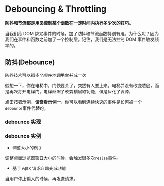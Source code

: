 # Debouncing & Throttling

**防抖和节流都是用来控制某个函数在一定时间内执行多少次的技巧。**

当我们给 DOM 绑定事件的时候，加了防抖和节流函数特别有用。为什么呢？因为我们在事件和函数之前加了一个控制层。记住，我们是无法控制 DOM 事件触发频率的。

## 防抖(Debounce)

防抖技术可以把多个顺序地调用合并成一次

假想一下，你在电梯中，门快要关了，突然有人要上来。电梯并没有改变楼层，而是再次打开电梯门。电梯延迟了改变楼层的功能，但是优化了资源。

点击按钮示例，**请查看示例一**。你可以看到连续快速的事件是如何被一个`debounce`事件代替的。

### debounce 实现

### debounce 实例

- 调整大小的例子

调整桌面浏览器窗口大小的时候，会触发很多次`resize`事件。

- 基于 Ajax 请求自动完成功能

当用户停止输入的时候，再发送请求。
